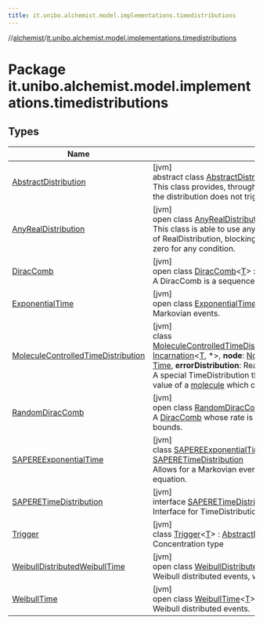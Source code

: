 ```yaml
---
title: it.unibo.alchemist.model.implementations.timedistributions
---
```

//[alchemist](../../index.html)/[it.unibo.alchemist.model.implementations.timedistributions](index.html)



# Package it.unibo.alchemist.model.implementations.timedistributions



## Types


| Name | Summary |
|---|---|
| [AbstractDistribution](-abstract-distribution/index.html) | [jvm]<br>abstract class [AbstractDistribution](-abstract-distribution/index.html)<[T](-abstract-distribution/index.html)> : [TimeDistribution](../it.unibo.alchemist.model.interfaces/-time-distribution/index.html)<[T](../it.unibo.alchemist/-supported-incarnations/get.html)> <br>This class provides, through a template method pattern, an utility that ensures that the distribution does not trigger events before its initial scheduling time. |
| [AnyRealDistribution](-any-real-distribution/index.html) | [jvm]<br>open class [AnyRealDistribution](-any-real-distribution/index.html)<[T](-any-real-distribution/index.html)> : [AbstractDistribution](-abstract-distribution/index.html)<[T](../it.unibo.alchemist/-supported-incarnations/get.html)> <br>This class is able to use any distribution provided by Apache Math 3 as a subclass of RealDistribution, blocking the execution if [getPropensityContribution](../it.unibo.alchemist.model.interfaces/-condition/get-propensity-contribution.html) returns zero for any condition. |
| [DiracComb](-dirac-comb/index.html) | [jvm]<br>open class [DiracComb](-dirac-comb/index.html)<[T](-dirac-comb/index.html)> : [AbstractDistribution](-abstract-distribution/index.html)<[T](../it.unibo.alchemist/-supported-incarnations/get.html)> <br>A DiracComb is a sequence of events that happen every fixed time interval. |
| [ExponentialTime](-exponential-time/index.html) | [jvm]<br>open class [ExponentialTime](-exponential-time/index.html)<[T](-exponential-time/index.html)> : [AbstractDistribution](-abstract-distribution/index.html)<[T](../it.unibo.alchemist/-supported-incarnations/get.html)> <br>Markovian events. |
| [MoleculeControlledTimeDistribution](-molecule-controlled-time-distribution/index.html) | [jvm]<br>class [MoleculeControlledTimeDistribution](-molecule-controlled-time-distribution/index.html)<[T](-molecule-controlled-time-distribution/index.html)>@[JvmOverloads](https://kotlinlang.org/api/latest/jvm/stdlib/kotlin.jvm/-jvm-overloads/index.html)()constructor(**incarnation**: [Incarnation](../it.unibo.alchemist.model.interfaces/-incarnation/index.html)<[T](-molecule-controlled-time-distribution/index.html), *>, **node**: [Node](../it.unibo.alchemist.model.interfaces/-node/index.html)<[T](-molecule-controlled-time-distribution/index.html)>, **molecule**: [Molecule](../it.unibo.alchemist.model.interfaces/-molecule/index.html), **property**: [String](https://kotlinlang.org/api/latest/jvm/stdlib/kotlin/-string/index.html)?, **start**: [Time](../it.unibo.alchemist.model.interfaces/-time/index.html), **errorDistribution**: RealDistribution?) : [AnyRealDistribution](-any-real-distribution/index.html)<[T](-molecule-controlled-time-distribution/index.html)> <br>A special TimeDistribution that schedules the reaction after [start](-molecule-controlled-time-distribution/start.html), according to the value of a [molecule](-molecule-controlled-time-distribution/molecule.html) which contains the delta time. |
| [RandomDiracComb](-random-dirac-comb/index.html) | [jvm]<br>open class [RandomDiracComb](-random-dirac-comb/index.html)<[T](-random-dirac-comb/index.html)> : [DiracComb](-dirac-comb/index.html)<[T](../it.unibo.alchemist/-supported-incarnations/get.html)> <br>A [DiracComb](-dirac-comb/index.html) whose rate is determined (uniformly) randomly within the provided bounds. |
| [SAPEREExponentialTime](-s-a-p-e-r-e-exponential-time/index.html) | [jvm]<br>class [SAPEREExponentialTime](-s-a-p-e-r-e-exponential-time/index.html) : [ExponentialTime](-exponential-time/index.html)<[List](https://docs.oracle.com/javase/8/docs/api/java/util/List.html)<[ILsaMolecule](../it.unibo.alchemist.model.interfaces/-i-lsa-molecule/index.html)>> , [SAPERETimeDistribution](-s-a-p-e-r-e-time-distribution/index.html)<br>Allows for a Markovian event whose lambda is computed dynamically using a rate equation. |
| [SAPERETimeDistribution](-s-a-p-e-r-e-time-distribution/index.html) | [jvm]<br>interface [SAPERETimeDistribution](-s-a-p-e-r-e-time-distribution/index.html) : [TimeDistribution](../it.unibo.alchemist.model.interfaces/-time-distribution/index.html)<[List](https://docs.oracle.com/javase/8/docs/api/java/util/List.html)<[ILsaMolecule](../it.unibo.alchemist.model.interfaces/-i-lsa-molecule/index.html)>> <br>Interface for TimeDistribution that need matches. |
| [Trigger](-trigger/index.html) | [jvm]<br>class [Trigger](-trigger/index.html)<[T](-trigger/index.html)> : [AbstractDistribution](-abstract-distribution/index.html)<[T](../it.unibo.alchemist/-supported-incarnations/get.html)> <br>Concentration type |
| [WeibullDistributedWeibullTime](-weibull-distributed-weibull-time/index.html) | [jvm]<br>open class [WeibullDistributedWeibullTime](-weibull-distributed-weibull-time/index.html)<[T](-weibull-distributed-weibull-time/index.html)> : [WeibullTime](-weibull-time/index.html)<[T](../it.unibo.alchemist/-supported-incarnations/get.html)> <br>Weibull distributed events, with different (Weibull distributed) mean. |
| [WeibullTime](-weibull-time/index.html) | [jvm]<br>open class [WeibullTime](-weibull-time/index.html)<[T](-weibull-time/index.html)> : [AbstractDistribution](-abstract-distribution/index.html)<[T](../it.unibo.alchemist/-supported-incarnations/get.html)> <br>Weibull distributed events. |

